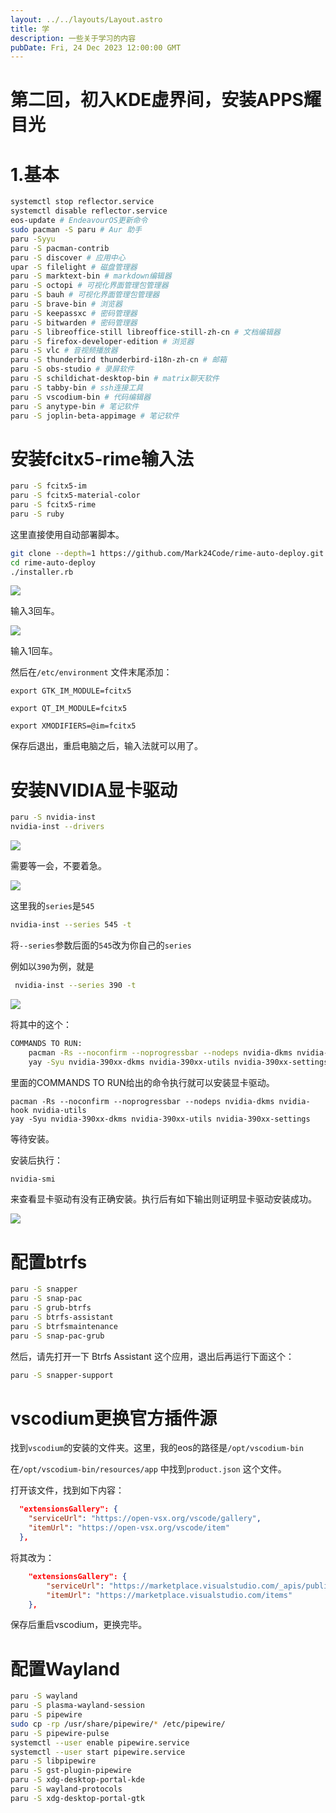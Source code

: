 ```yaml
---
layout: ../../layouts/Layout.astro
title: 学
description: 一些关于学习的内容
pubDate: Fri, 24 Dec 2023 12:00:00 GMT
---
```


# 第二回，初入KDE虚界间，安装APPS耀目光

# 1.基本

```bash
systemctl stop reflector.service
systemctl disable reflector.service
eos-update # EndeavourOS更新命令
sudo pacman -S paru # Aur 助手
paru -Syyu
paru -S pacman-contrib
paru -S discover # 应用中心
upar -S filelight # 磁盘管理器
paru -S marktext-bin # markdown编辑器
paru -S octopi # 可视化界面管理包管理器
paru -S bauh # 可视化界面管理包管理器
paru -S brave-bin # 浏览器
paru -S keepassxc # 密码管理器
paru -S bitwarden # 密码管理器
paru -S libreoffice-still libreoffice-still-zh-cn # 文档编辑器
paru -S firefox-developer-edition # 浏览器
paru -S vlc # 音视频播放器
paru -S thunderbird thunderbird-i18n-zh-cn # 邮箱
paru -S obs-studio # 录屏软件
paru -S schildichat-desktop-bin # matrix聊天软件
paru -S tabby-bin # ssh连接工具
paru -S vscodium-bin # 代码编辑器
paru -S anytype-bin # 笔记软件
paru -S joplin-beta-appimage # 笔记软件
```

# 安装fcitx5-rime输入法

```bash
paru -S fcitx5-im
paru -S fcitx5-material-color
paru -S fcitx5-rime
paru -S ruby
```

这里直接使用自动部署脚本。

```bash
git clone --depth=1 https://github.com/Mark24Code/rime-auto-deploy.git --branch latest
cd rime-auto-deploy
./installer.rb
```

![](https://img.0pt.icu/learn/linux-trip/2/1.png)

输入3回车。

![](https://img.0pt.icu/learn/linux-trip/2/2.png)

输入1回车。

然后在`/etc/environment` 文件末尾添加：

```/etc/environment
export GTK_IM_MODULE=fcitx5

export QT_IM_MODULE=fcitx5

export XMODIFIERS=@im=fcitx5
```

保存后退出，重启电脑之后，输入法就可以用了。

# 安装NVIDIA显卡驱动

```bash
paru -S nvidia-inst
nvidia-inst --drivers
```

![](https://img.0pt.icu/learn/linux-trip/2/3.png)

需要等一会，不要着急。

![](https://img.0pt.icu/learn/linux-trip/2/4.png)

这里我的`series`是`545`

```bash
nvidia-inst --series 545 -t
```

将`--series`参数后面的`545`改为你自己的`series`

例如以`390`为例，就是

```bash
 nvidia-inst --series 390 -t
```

![](https://img.0pt.icu/learn/linux-trip/2/5.png)

将其中的这个：

```bash
COMMANDS TO RUN:
    pacman -Rs --noconfirm --noprogressbar --nodeps nvidia-dkms nvidia-hook nvidia-utils
    yay -Syu nvidia-390xx-dkms nvidia-390xx-utils nvidia-390xx-settings
```

里面的COMMANDS TO RUN给出的命令执行就可以安装显卡驱动。

```basg
pacman -Rs --noconfirm --noprogressbar --nodeps nvidia-dkms nvidia-hook nvidia-utils
yay -Syu nvidia-390xx-dkms nvidia-390xx-utils nvidia-390xx-settings
```

等待安装。

安装后执行：

```bash
nvidia-smi
```

来查看显卡驱动有没有正确安装。执行后有如下输出则证明显卡驱动安装成功。

![](https://img.0pt.icu/learn/linux-trip/2/6.png)

# 配置btrfs

```bash
paru -S snapper
paru -S snap-pac
paru -S grub-btrfs
paru -S btrfs-assistant
paru -S btrfsmaintenance
paru -S snap-pac-grub
```

然后，请先打开一下 Btrfs Assistant 这个应用，退出后再运行下面这个：

```bash
paru -S snapper-support
```

# vscodium更换官方插件源

找到`vscodium`的安装的文件夹。这里，我的eos的路径是`/opt/vscodium-bin`

在`/opt/vscodium-bin/resources/app` 中找到`product.json` 这个文件。

打开该文件，找到如下内容：

```product.json
  "extensionsGallery": {
    "serviceUrl": "https://open-vsx.org/vscode/gallery",
    "itemUrl": "https://open-vsx.org/vscode/item"
  },
```

将其改为：

```product.json
    "extensionsGallery": {
        "serviceUrl": "https://marketplace.visualstudio.com/_apis/public/gallery",
        "itemUrl": "https://marketplace.visualstudio.com/items"
    },
```

保存后重启vscodium，更换完毕。

# 配置Wayland

```bash
paru -S wayland
paru -S plasma-wayland-session
paru -S pipewire
sudo cp -rp /usr/share/pipewire/* /etc/pipewire/
paru -S pipewire-pulse
systemctl --user enable pipewire.service
systemctl --user start pipewire.service
paru -S libpipewire
paru -S gst-plugin-pipewire
paru -S xdg-desktop-portal-kde
paru -S wayland-protocols
paru -S xdg-desktop-portal-gtk
```
